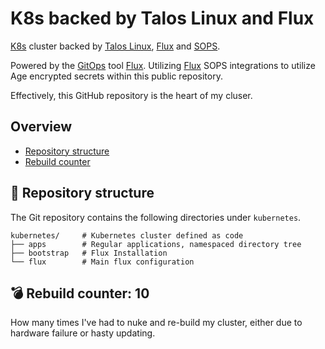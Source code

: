 # K8s backed by Talos Linux and Flux

[K8s](https://kubernetes.io/) cluster backed by [Talos Linux](https://www.talos.dev/), [Flux](https://toolkit.fluxcd.io/) and [SOPS](https://toolkit.fluxcd.io/guides/mozilla-sops/).

Powered by the [GitOps](https://www.weave.works/blog/what-is-gitops-really) tool [Flux](https://toolkit.fluxcd.io/). Utilizing [Flux](https://toolkit.fluxcd.io/guides/mozilla-sops/) SOPS integrations to utilize Age encrypted secrets within this public repository.

Effectively, this GitHub repository is the heart of my cluser.

## Overview

- [Repository structure](#-repository-structure)
- [Rebuild counter](#-rebuild-counter-10)

## 📂 Repository structure

The Git repository contains the following directories under `kubernetes`.

```
kubernetes/     # Kubernetes cluster defined as code
├── apps        # Regular applications, namespaced directory tree
├── bootstrap   # Flux Installation
└── flux        # Main flux configuration
```

## 💣 Rebuild counter: 10

How many times I've had to nuke and re-build my cluster, either due to hardware failure or hasty updating.
